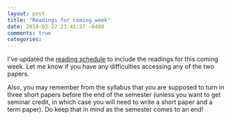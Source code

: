 ```yaml
---
layout: post
title: "Readings for coming week"
date: 2014-03-22 23:41:37 -0400
comments: true
categories: 
---
```


I've updated the [reading schedule](http://perezcarballo.org/phil546/readings/) to include the readings for this coming week. Let me know if you have any difficulties accessing any of the two papers. 

Also, you may remember from the syllabus that you are supposed to turn in three short papers before the end of the semester (unless you want to get seminar credit, in which case you will need to write a short paper and a term paper). Do keep that in mind as the semester comes to an end!